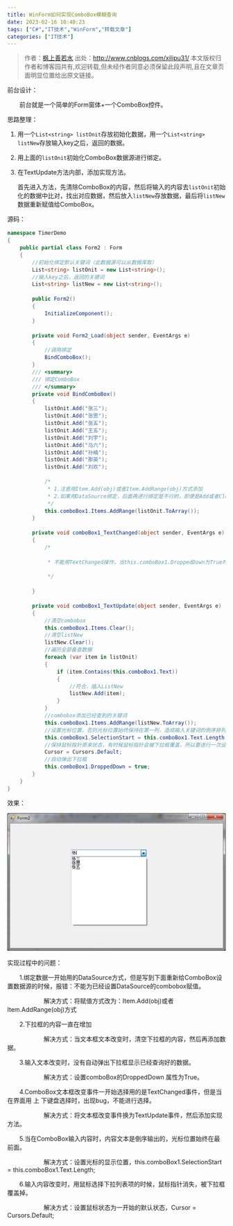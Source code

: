 ```yaml
---
title: WinForm如何实现ComboBox模糊查询
date: 2023-02-16 10:40:23
tags: ["C#","IT技术","WinForm","转载文章"]
categories: ["IT技术"]
---
```


> 作者：[枫上善若水](http://www.cnblogs.com/xilipu31/)
> 出处：http://www.cnblogs.com/xilipu31/
> 本文版权归作者和博客园共有,欢迎转载,但未经作者同意必须保留此段声明,且在文章页面明显位置给出原文链接。

前台设计：

　　前台就是一个简单的Form窗体+一个ComboBox控件。

思路整理：

1. 用一个`List<string> listOnit`存放初始化数据，用一个`List<string> listNew`存放输入key之后，返回的数据。

2. 用上面的`listOnit`初始化ComboBox数据源进行绑定。

  3. 在TextUpdate方法内部，添加实现方法。

     首先进入方法，先清除ComboBox的内容，然后将输入的内容去`listOnit`初始化的数据中比对，找出对应数据，然后放入`listNew`存放数据，最后将`listNew`数据重新赋值给ComboBox。

源码：

```c#
namespace TimerDemo
{
    public partial class Form2 : Form
    {
        //初始化绑定默认关键词（此数据源可以从数据库取）
        List<string> listOnit = new List<string>();
        //输入key之后，返回的关键词
        List<string> listNew = new List<string>();
 
        public Form2()
        {
            InitializeComponent();
        }
 
        private void Form2_Load(object sender, EventArgs e)
        {
            //调用绑定
            BindComboBox();
        }
        /// <summary>
        /// 绑定ComboBox
        /// </summary>
        private void BindComboBox()
        {
            listOnit.Add("张三");
            listOnit.Add("张思");
            listOnit.Add("张五");
            listOnit.Add("王五");
            listOnit.Add("刘宇");
            listOnit.Add("马六");
            listOnit.Add("孙楠");
            listOnit.Add("那英");
            listOnit.Add("刘欢");
 
            /*
             * 1.注意用Item.Add(obj)或者Item.AddRange(obj)方式添加
             * 2.如果用DataSource绑定，后面再进行绑定是不行的，即便是Add或者Clear也不行
             */
            this.comboBox1.Items.AddRange(listOnit.ToArray());
        }
 
        private void comboBox1_TextChanged(object sender, EventArgs e)
        {
            /*
              
             * 不能用TextChanged操作，当this.comboBox1.DroppedDown为True时，选择项上下键有冲突
              
             */
 
        }
 
        private void comboBox1_TextUpdate(object sender, EventArgs e)
        {
            //清空combobox
            this.comboBox1.Items.Clear();
            //清空listNew
            listNew.Clear();
            //遍历全部备查数据
            foreach (var item in listOnit)
            {
                if (item.Contains(this.comboBox1.Text))
                {
                    //符合，插入ListNew
                    listNew.Add(item);
                }
            }
            //combobox添加已经查到的关键词
            this.comboBox1.Items.AddRange(listNew.ToArray());
            //设置光标位置，否则光标位置始终保持在第一列，造成输入关键词的倒序排列
            this.comboBox1.SelectionStart = this.comboBox1.Text.Length;
            //保持鼠标指针原来状态，有时候鼠标指针会被下拉框覆盖，所以要进行一次设置。
            Cursor = Cursors.Default;
            //自动弹出下拉框
            this.comboBox1.DroppedDown = true;
        }
    }
}
```

效果：

![img](/img/Winform%E5%A6%82%E4%BD%95%E5%AE%9E%E7%8E%B0ComboBox%E6%A8%A1%E7%B3%8A%E6%9F%A5%E8%AF%A2/261053162014804.png)

实现过程中的问题：

　　1.绑定数据一开始用的DataSource方式，但是写到下面重新给ComboBox设置数据源的时候，报错：不能为已经设置DataSource的combobox赋值。

　　　　　　解决方式：将赋值方式改为：Item.Add(obj)或者Item.AddRange(obj)方式

　　2.下拉框的内容一直在增加

　　　　　　解决方式：当文本框文本改变时，清空下拉框的内容，然后再添加数据。

　　3.输入文本改变时，没有自动弹出下拉框显示已经查询好的数据。

　　　　　　解决方式：设置comboBox的DroppedDown 属性为True。

　　4.ComboBox文本框改变事件一开始选择用的是TextChanged事件，但是当在界面用 上 下键盘选择时，出现bug，不能进行选择。

　　　　　　解决方式：将文本框改变事件换为TextUpdate事件，然后添加实现方法。

　　5.当在ComboBox输入内容时，内容文本是倒序输出的，光标位置始终在最前面。

　　　　　　解决方式：设置光标的显示位置，this.comboBox1.SelectionStart = this.comboBox1.Text.Length;

　　6.输入内容改变时，用鼠标选择下拉列表项的时候，鼠标指针消失，被下拉框覆盖掉。

　　　　　　解决方式：设置鼠标状态为一开始的默认状态，Cursor = Cursors.Default;
